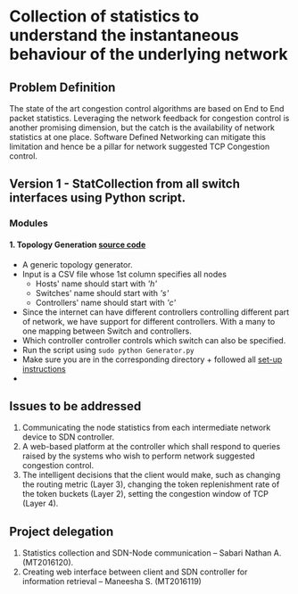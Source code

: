# Collection of statistics to understand the instantaneous behaviour of the underlying network 

## Problem Definition
The state of the art congestion control algorithms are based on End to End packet statistics. Leveraging the network feedback for congestion control is another promising dimension, but the catch is the availability of network statistics at one place. Software Defined Networking can mitigate
this limitation and hence be a pillar for network suggested TCP Congestion control.

##  Version 1 - StatCollection from all switch interfaces using Python script.
### Modules
#### 1. Topology Generation [source code](https://gitlab.com/IIITB_SDN_2017/MT2016119_MT2016120_StatCollection/blob/master/src/MT2016120_Sabari_Nathan/Generator.py)
* A generic topology generator. 
* Input is a CSV file whose 1st column specifies all nodes
    * Hosts' name should start with _'h'_
    * Switches' name should start with _'s'_
    * Controllers' name should start with _'c'_
* Since the internet can have different controllers controlling different part of network, we have support for different controllers. With a many to one mapping between Switch and controllers.
* Which controller controller controls which switch can also be specified.
* Run the script using `sudo python Generator.py`
* Make sure you are in the corresponding directory + followed all [set-up instructions](https://gitlab.com/IIITB_SDN_2017/MT2016119_MT2016120_StatCollection/blob/master/src/MT2016120_Sabari_Nathan/Setup%20instructions.md)
* 

## Issues to be addressed
1. Communicating the node statistics from each intermediate network device to SDN controller.
2. A web-based platform at the controller which shall respond to queries raised by the systems who wish to perform network suggested congestion control.
3. The intelligent decisions that the client would make, such as changing the routing metric (Layer 3), changing the token replenishment rate of the token buckets (Layer 2), setting the congestion window of TCP (Layer 4).

## Project delegation
1. Statistics collection and SDN-Node communication – Sabari Nathan A. (MT2016120).
2. Creating web interface between client and SDN controller for information retrieval – Maneesha S. (MT2016119)